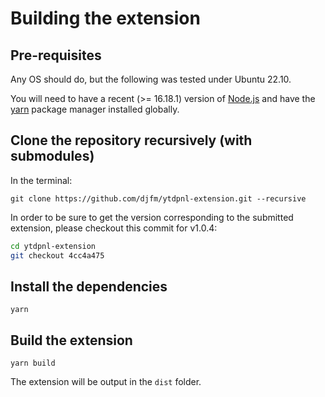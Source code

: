 # Building the extension

## Pre-requisites

Any OS should do, but the following was tested under Ubuntu 22.10.

You will need to have a recent (>= 16.18.1) version of [Node.js](https://nodejs.org/en/) and
have the [yarn](https://yarnpkg.com/) package manager installed globally.

## Clone the repository recursively (with submodules)

In the terminal:

`git clone https://github.com/djfm/ytdpnl-extension.git --recursive`

In order to be sure to get the version corresponding to the submitted extension,
please checkout this commit for v1.0.4:

```bash
cd ytdpnl-extension
git checkout 4cc4a475
```

## Install the dependencies

```
yarn
```

## Build the extension

```
yarn build
```

The extension will be output in the `dist` folder.
